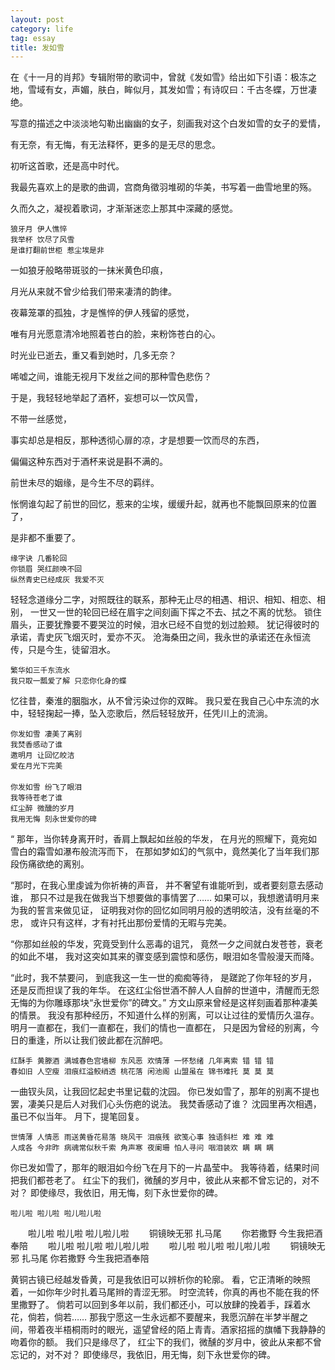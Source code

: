 ```yaml
---
layout: post
category: life
tag: essay
title: 发如雪
---
```



在《十一月的肖邦》专辑附带的歌词中，曾就《发如雪》给出如下引语：极冻之地，雪域有女，声媚，肤白，眸似月，其发如雪；有诗叹曰：千古冬蝶，万世凄绝。

写意的描述之中淡淡地勾勒出幽幽的女子，刻画我对这个白发如雪的女子的爱情，

有无奈，有无悔，有无法释怀，更多的是无尽的思念。

初听这首歌，还是高中时代。

我最先喜欢上的是歌的曲调，宫商角徵羽堆砌的华美，书写着一曲雪地里的殇。

久而久之，凝视着歌词，才渐渐迷恋上那其中深藏的感觉。

    狼牙月 伊人憔悴
    我举杯 饮尽了风雪
    是谁打翻前世柜 惹尘埃是非

 一如狼牙般略带斑驳的一抹米黄色印痕，

月光从来就不曾少给我们带来凄清的韵律。

夜幕笼罩的孤独，才是憔悴的伊人残留的感觉，

唯有月光愿意清冷地照着苍白的脸，来粉饰苍白的心。

时光业已逝去，重又看到她时，几多无奈？

唏嘘之间，谁能无视月下发丝之间的那种雪色悲伤？

于是，我轻轻地举起了酒杯，妄想可以一饮风雪，

不带一丝感觉，

事实却总是相反，那种透彻心扉的凉，才是想要一饮而尽的东西，

偏偏这种东西对于酒杯来说是斟不满的。

前世未尽的姻缘，是今生不尽的羁绊。

怅惘谁勾起了前世的回忆，惹来的尘埃，缓缓升起，就再也不能飘回原来的位置了，

是非都不重要了。

    缘字诀 几番轮回
    你锁眉 哭红颜唤不回
    纵然青史已经成灰 我爱不灭

轻轻念道缘分二字，对照既往的联系，那种无止尽的相遇、相识、相知、相恋、相别，
一世又一世的轮回已经在眉宇之间刻画下挥之不去、拭之不离的忧愁。
锁住眉头，正要犹豫要不要哭泣的时候，泪水已经不自觉的划过脸颊。
犹记得彼时的承诺，青史灰飞烟灭时，爱亦不灭。
沧海桑田之间，我永世的承诺还在永恒流传，只是今生，徒留泪水。

    繁华如三千东流水
    我只取一瓢爱了解 只恋你化身的蝶
忆往昔，秦淮的胭脂水，从不曾污染过你的双眸。
我只爱在我自己心中东流的水中，轻轻掬起一捧，坠入恋歌后，然后轻轻放开，任凭川上的流淌。

    你发如雪 凄美了离别
    我焚香感动了谁
    邀明月 让回忆皎洁
    爱在月光下完美
    　　
    你发如雪 纷飞了眼泪
    我等待苍老了谁
    红尘醉 微醺的岁月
    我用无悔 刻永世爱你的碑

“ 那年，当你转身离开时，香肩上飘起如丝般的华发，
在月光的照耀下，竟宛如雪白的霜雪如瀑布般流泻而下，
在那如梦如幻的气氛中，竟然美化了当年我们那段伤痛欲绝的离别。

“那时，在我心里虔诚为你祈祷的声音，
并不奢望有谁能听到，或者要刻意去感动谁，
那只不过是我在做我当下想要做的事情罢了……
如果可以，我想邀请明月来为我的誓言来做见证，
证明我对你的回忆如同明月般的透明皎洁，没有丝毫的不忠，
或许只有这样，才有衬托出那份爱情的无暇与完美。

“你那如丝般的华发，究竟受到什么恶毒的诅咒，
竟然一夕之间就白发苍苍，衰老的如此不堪，
我对这突如其来的骤变感到震惊和感伤，眼泪如冬雪般漫天而降。

“此时，我不禁要问，
到底我这一生一世的痴痴等待，
是蹉跎了你年轻的岁月，还是反而担误了我的年华。
在这红尘俗世酒不醉人人自醉的世道中，清醒而无怨无悔的为你雕琢那块“永世爱你”的碑文。”
方文山原来曾经是这样刻画着那种凄美的情景。
我没有那种经历，不知道什么样的别离，可以让过往的爱情历久温存。
明月一直都在，我们一直都在，我们的情也一直都在，
只是因为曾经的别离，今日的重逢，所以让我们彼此都在沉醉吧。


    红酥手 黄滕酒 满城春色宫墙柳 东风恶 欢情薄 一怀愁绪 几年离索 错 错 错
    春如旧 人空瘦 泪痕红溢鲛绡透 桃花落 闲池阁 山盟虽在 锦书难托 莫 莫 莫
一曲钗头凤，让我回忆起史书里记载的沈园。
你已发如雪了，那年的别离不提也罢，凄美只是后人对我们心头伤疤的说法。
我焚香感动了谁？
沈园里再次相遇，虽已不似当年。
月下，提笔回复。

    世情薄 人情恶 雨送黄昏花易落 晓风干 泪痕残 欲笺心事 独语斜栏 难 难 难
    人成各 今非昨 病魂常似秋千索 角声寒 夜阑珊 怕人寻问 咽泪装欢 瞒 瞒 瞒

你已发如雪了，那年的眼泪如今纷飞在月下的一片晶莹中。
我等待着，结果时间把我们都苍老了。
红尘下的我们，微醺的岁月中，彼此从来都不曾忘记的，对不对？
即使缘尽，我依旧，用无悔，刻下永世爱你的碑。

    啦儿啦 啦儿啦 啦儿啦儿啦
　　啦儿啦 啦儿啦 啦儿啦儿啦
　　铜镜映无邪 扎马尾
　　你若撒野 今生我把酒奉陪
　　啦儿啦 啦儿啦 啦儿啦儿啦
　　啦儿啦 啦儿啦 啦儿啦儿啦
　　铜镜映无邪 扎马尾
    你若撒野 今生我把酒奉陪

黄铜古镜已经越发昏黄，可是我依旧可以辨析你的轮廓。
看，它正清晰的映照着，一如你年少时扎着马尾辫的青涩无邪。
时空流转，你真的再也不能在我的怀里撒野了。
倘若可以回到多年以前，我们都还小，可以放肆的挽着手，踩着水花，倘若，倘若……
那我宁愿这一生永远都不要醒来，我愿沉醉在半梦半醒之间，带着夜半梧桐雨时的眼光，遥望曾经的陌上青青。酒家招摇的旗幡下我静静的吻着你的额。
我们只是缘尽了，
红尘下的我们，微醺的岁月中，彼此从来都不曾忘记的，对不对？
即使缘尽，我依旧，用无悔，刻下永世爱你的碑。
